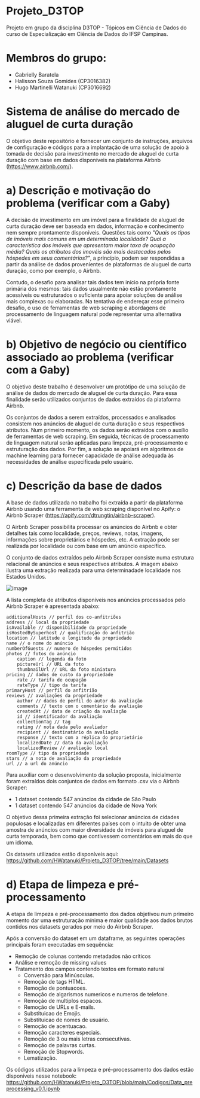 # Projeto_D3TOP
Projeto em grupo da disciplina D3TOP - Tópicos em Ciência de Dados do curso de Especialização em Ciência de Dados do IFSP Campinas.

# Membros do grupo: 
- Gabrielly Baratela
- Halisson Souza Gomides (CP3016382)
- Hugo Martinelli Watanuki (CP3016692)

# Sistema de análise do mercado de aluguel de curta duração
O objetivo deste repositório é fornecer um conjunto de instruções, arquivos de configuração e códigos para a implantação de uma solução de apoio à tomada de decisão para investimento no mercado de aluguel de curta duração com base em dados disponíveis na plataforma Airbnb (https://www.airbnb.com/). 

# a) Descrição e motivação do problema (verificar com a Gaby)
A decisão de investimento em um imóvel para a finalidade de aluguel de curta duração deve ser baseada em dados, informação e conhecimento nem sempre prontamente disponíveis. Questões tais como *"Quais os tipos de imóveis mais comuns em um determinada localidade? Qual a característica dos imóveis que apresentam maior taxa de ocupação média? Quais os atributos dos imovéis são mais destacados pelos hóspedes em seus comentários?"*, a princípio, podem ser respondidas a partir da análise de dados provenientes de plataformas de aluguel de curta duração, como por exemplo, o Airbnb. 

Contudo, o desafio para analisar tais dados tem início na própria fonte primária dos mesmos: tais dados usualmente não estão prontamente acessíveis ou estruturados o suficiente para apoiar soluções de análise mais complexas ou elaboradas. Na tentativa de endereçar esse primeiro desafio, o uso de ferramentas de web scraping e abordagens de processamento de linguagem natural pode representar uma alternativa viável.

# b) Objetivo de negócio ou científico associado ao problema (verificar com a Gaby)
O objetivo deste trabalho é desenvolver um protótipo de uma solução de análise de dados do mercado de aluguel de curta duração. Para essa finalidade serão utilizados conjuntos de dados extraídos da plataforma Airbnb. 

Os conjuntos de dados a serem extraídos, processados e analisados consistem nos anúncios de aluguel de curta duração e seus respectivos atributos. Num primeiro momento, os dados serão extraídos com o auxílio de ferramentas de web scraping. Em seguida, técnicas de processamento de linguagem natural serão aplicadas para limpeza, pré-processamento e estruturação dos dados. Por fim, a solução se apoiará em algoritmos de machine learning para fornecer capacidade de análise adequada às necessidades de análise especificada pelo usuário.

# c) Descrição da base de dados
A base de dados utilizada no trabalho foi extraída a partir da plataforma Airbnb usando uma ferramenta de web scraping disponível no Apify: o Airbnb Scraper (https://apify.com/dtrungtin/airbnb-scraper). 

O Airbnb Scraper possibilita processar os anúncios do Airbnb e obter detalhes tais como localidade, preços, reviews, notas, imagens, informações sobre proprietários e hóspedes, etc. A extração pode ser realizada por localidade ou com base em um anúncio específico.

O conjunto de dados extraídos pelo Airbnb Scraper consiste numa estrutura relacional de anúncios e seus respectivos atributos. A imagem abaixo ilustra uma extração realizada para uma determinadade localidade nos Estados Unidos.

![image](https://user-images.githubusercontent.com/50485300/231626884-dd9a6abd-5527-4720-8a67-bd12b1628037.png)

A lista completa de atributos disponíveis nos anúncios processados pelo Airbnb Scraper é apresentada abaixo:

    additionalHosts // perfil dos co-anfitriões
    address // local da propriedade
    isAvailable // disponibilidade da propriedade
    isHostedBySuperhost // qualificação do anfitrião
    location // latitude e longitude da propriedade
    name // o nome do anúncio
    numberOfGuests // numero de hóspedes permitidos
    photos // fotos do anúncio
        caption // legenda da foto
        pictureUrl // URL da foto
        thumbnailUrl // URL da foto miniatura
    pricing // dados de custo da propriedade
        rate // tarifa de ocupação
        rateType // tipo da tarifa
    primaryHost // perfil do anfitrião
    reviews // avaliações da propriedade
        author // dados de perfil do autor da avaliação
        comments // texto com o comentário da avaliação
        createdAt // data de criação da avaliação
        id // identificador da avaliação
        collectionTag // tag
        rating // nota dada pelo avaliador
        recipient // destinatário da avaliação
        response // texto com a réplica do proprietário
        localizedDate // data da avaliação
        localizedReview // avaliação local   
    roomType // tipo da propriedade 
    stars // a nota de avaliação da propriedade
    url // a url do anúncio
       
 Para auxiliar com o desenvolvimento da solução proposta, inicialmente foram extraídos dois conjuntos de dados em formato .csv via o Airbnb Scraper:
 
- 1 dataset contendo 547 anúncios da cidade de São Paulo
- 1 dataset contendo 547 anúncios da cidade de Nova York

O objetivo dessa primeira extração foi selecionar anúncios de cidades populosas e localizadas em diferentes países com o intuito de obter uma amostra de anúncios com maior diversidade de imóveis para aluguel de curta temporada, bem como que contivessem comentários em mais do que um idioma.

Os datasets utilizados estão disponíveis aqui: https://github.com/HWatanuki/Projeto_D3TOP/tree/main/Datasets
  

# d) Etapa de limpeza e pré-processamento
A etapa de limpeza e pré-processamento dos dados objetivou num primeiro momento dar uma estruturação mínima e maior qualidade aos dados brutos contidos nos datasets gerados por meio do Airbnb Scraper.

Após a conversão do dataset em um dataframe, as seguintes operações principais foram executadas em sequência:

- Remoção de colunas contendo metadados não críticos 
- Análise e remoção de missing values
- Tratamento dos campos contendo textos em formato natural 
  * Conversão para Minúsculas.
  * Remoção de tags HTML.
  * Remoção de pontuacoes.
  * Remoção de algarismos numericos e numeros de telefone.
  * Remoção de multiplos espacos.
  * Remoção de URLs e E-mails.
  * Substituicao de Emojis.
  * Substituicao de nomes de usuário.
  * Remoção de acentuacao.
  * Remoção caracteres especiais.
  * Remoção de 3 ou mais letras consecutivas.
  * Remoção de palavras curtas.
  * Remoção de Stopwords.
  * Lematização.

Os códigos utilizados para a limpeza e pré-processamento dos dados estão disponíveis nesse notebook: 
https://github.com/HWatanuki/Projeto_D3TOP/blob/main/Codigos/Data_preprocessing_v0.1.ipynb







